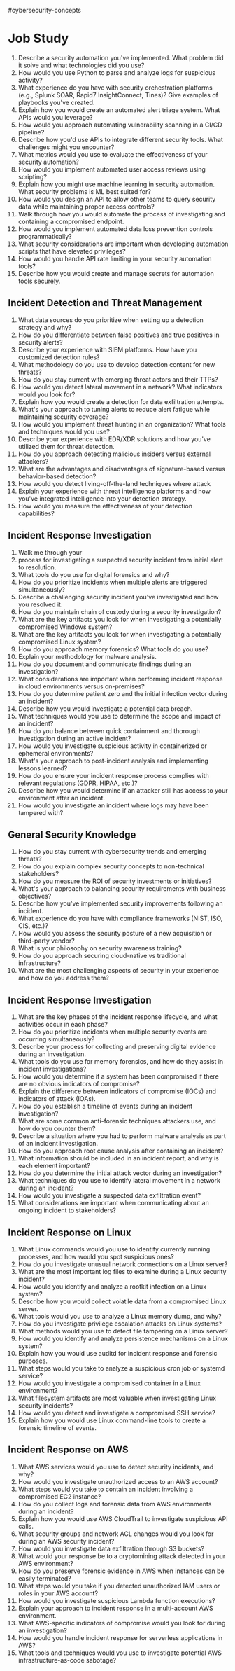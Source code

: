 #cybersecurity-concepts 

# Job Study

1. Describe a security automation you've implemented. What problem did it solve and what technologies did you use?
2. How would you use Python to parse and analyze logs for suspicious activity?
3. What experience do you have with security orchestration platforms (e.g., Splunk SOAR, Rapid7 InsightConnect, Tines)? Give examples of playbooks you've created.
4. Explain how you would create an automated alert triage system. What APIs would you leverage?
5. How would you approach automating vulnerability scanning in a CI/CD pipeline?
6. Describe how you'd use APIs to integrate different security tools. What challenges might you encounter?
7. What metrics would you use to evaluate the effectiveness of your security automation?
8. How would you implement automated user access reviews using scripting?
9. Explain how you might use machine learning in security automation. What security problems is ML best suited for?
10. How would you design an API to allow other teams to query security data while maintaining proper access controls?
11. Walk through how you would automate the process of investigating and containing a compromised endpoint.
12. How would you implement automated data loss prevention controls programmatically?
13. What security considerations are important when developing automation scripts that have elevated privileges?
14. How would you handle API rate limiting in your security automation tools?
15. Describe how you would create and manage secrets for automation tools securely.

## Incident Detection and Threat Management

1. What data sources do you prioritize when setting up a detection strategy and why?
2. How do you differentiate between false positives and true positives in security alerts?
3. Describe your experience with SIEM platforms. How have you customized detection rules?
4. What methodology do you use to develop detection content for new threats?
5. How do you stay current with emerging threat actors and their TTPs?
6. How would you detect lateral movement in a network? What indicators would you look for?
7. Explain how you would create a detection for data exfiltration attempts.
8. What's your approach to tuning alerts to reduce alert fatigue while maintaining security coverage?
9. How would you implement threat hunting in an organization? What tools and techniques would you use?
10. Describe your experience with EDR/XDR solutions and how you've utilized them for threat detection.
11. How do you approach detecting malicious insiders versus external attackers?
12. What are the advantages and disadvantages of signature-based versus behavior-based detection?
13. How would you detect living-off-the-land techniques where attack
14. Explain your experience with threat intelligence platforms and how you've integrated intelligence into your detection strategy.
15. How would you measure the effectiveness of your detection capabilities?

## Incident Response Investigation

1. Walk me through your
2. process for investigating a suspected security incident from initial alert to resolution.
3. What tools do you use for digital forensics and why?
4. How do you prioritize incidents when multiple alerts are triggered simultaneously?
5. Describe a challenging security incident you've investigated and how you resolved it.
6. How do you maintain chain of custody during a security investigation?
7. What are the key artifacts you look for when investigating a potentially compromised Windows system?
8. What are the key artifacts you look for when investigating a potentially compromised Linux system?
9. How do you approach memory forensics? What tools do you use?
10. Explain your methodology for malware analysis.
11. How do you document and communicate findings during an investigation?
12. What considerations are important when performing incident response in cloud environments versus on-premises?
13. How do you determine patient zero and the initial infection vector during an incident?
14. Describe how you would investigate a potential data breach.
15. What techniques would you use to determine the scope and impact of an incident?
16. How do you balance between quick containment and thorough investigation during an active incident?
17. How would you investigate suspicious activity in containerized or ephemeral environments?
18. What's your approach to post-incident analysis and implementing lessons learned?
19. How do you ensure your incident response process complies with relevant regulations (GDPR, HIPAA, etc.)?
20. Describe how you would determine if an attacker still has access to your environment after an incident.
21. How would you investigate an incident where logs may have been tampered with?

## General Security Knowledge

1. How do you stay current with cybersecurity trends and emerging threats?
2. How do you explain complex security concepts to non-technical stakeholders?
3. How do you measure the ROI of security investments or initiatives?
4. What's your approach to balancing security requirements with business objectives?
5. Describe how you've implemented security improvements following an incident.
6. What experience do you have with compliance frameworks (NIST, ISO, CIS, etc.)?
7. How would you assess the security posture of a new acquisition or third-party vendor?
8. What is your philosophy on security awareness training?
9. How do you approach securing cloud-native vs traditional infrastructure?
10. What are the most challenging aspects of security in your experience and how do you address them?

## Incident Response Investigation

1. What are the key phases of the incident response lifecycle, and what activities occur in each phase?
2. How do you prioritize incidents when multiple security events are occurring simultaneously?
3. Describe your process for collecting and preserving digital evidence during an investigation.
4. What tools do you use for memory forensics, and how do they assist in incident investigations?
5. How would you determine if a system has been compromised if there are no obvious indicators of compromise?
6. Explain the difference between indicators of compromise (IOCs) and indicators of attack (IOAs).
7. How do you establish a timeline of events during an incident investigation?
8. What are some common anti-forensic techniques attackers use, and how do you counter them?
9. Describe a situation where you had to perform malware analysis as part of an incident investigation.
10. How do you approach root cause analysis after containing an incident?
11. What information should be included in an incident report, and why is each element important?
12. How do you determine the initial attack vector during an investigation?
13. What techniques do you use to identify lateral movement in a network during an incident?
14. How would you investigate a suspected data exfiltration event?
15. What considerations are important when communicating about an ongoing incident to stakeholders?

## Incident Response on Linux

1. What Linux commands would you use to identify currently running processes, and how would you spot suspicious ones?
2. How do you investigate unusual network connections on a Linux server?
3. What are the most important log files to examine during a Linux security incident?
4. How would you identify and analyze a rootkit infection on a Linux system?
5. Describe how you would collect volatile data from a compromised Linux server.
6. What tools would you use to analyze a Linux memory dump, and why?
7. How do you investigate privilege escalation attacks on Linux systems?
8. What methods would you use to detect file tampering on a Linux server?
9. How would you identify and analyze persistence mechanisms on a Linux system?
10. Explain how you would use auditd for incident response and forensic purposes.
11. What steps would you take to analyze a suspicious cron job or systemd service?
12. How would you investigate a compromised container in a Linux environment?
13. What filesystem artifacts are most valuable when investigating Linux security incidents?
14. How would you detect and investigate a compromised SSH service?
15. Explain how you would use Linux command-line tools to create a forensic timeline of events.

## Incident Response on AWS

1. What AWS services would you use to detect security incidents, and why?
2. How would you investigate unauthorized access to an AWS account?
3. What steps would you take to contain an incident involving a compromised EC2 instance?
4. How do you collect logs and forensic data from AWS environments during an incident?
5. Explain how you would use AWS CloudTrail to investigate suspicious API calls.
6. What security groups and network ACL changes would you look for during an AWS security incident?
7. How would you investigate data exfiltration through S3 buckets?
8. What would your response be to a cryptomining attack detected in your AWS environment?
9. How do you preserve forensic evidence in AWS when instances can be easily terminated?
10. What steps would you take if you detected unauthorized IAM users or roles in your AWS account?
11. How would you investigate suspicious Lambda function executions?
12. Explain your approach to incident response in a multi-account AWS environment.
13. What AWS-specific indicators of compromise would you look for during an investigation?
14. How would you handle incident response for serverless applications in AWS?
15. What tools and techniques would you use to investigate potential AWS infrastructure-as-code sabotage?
